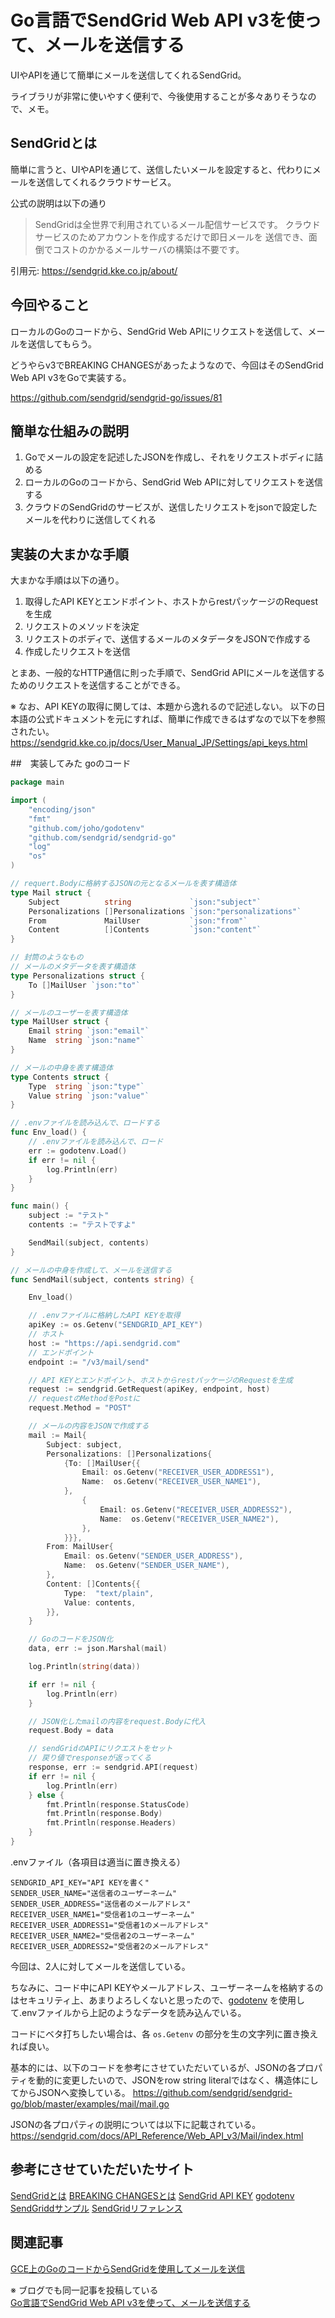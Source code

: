 # Go言語でSendGrid Web API v3を使って、メールを送信する
UIやAPIを通じて簡単にメールを送信してくれるSendGrid。

ライブラリが非常に使いやすく便利で、今後使用することが多々ありそうなので、メモ。


## SendGridとは
簡単に言うと、UIやAPIを通じて、送信したいメールを設定すると、代わりにメールを送信してくれるクラウドサービス。


公式の説明は以下の通り

> SendGridは全世界で利用されているメール配信サービスです。
クラウドサービスのためアカウントを作成するだけで即日メールを
送信でき、面倒でコストのかかるメールサーバの構築は不要です。


引用元: https://sendgrid.kke.co.jp/about/


## 今回やること
ローカルのGoのコードから、SendGrid Web APIにリクエストを送信して、メールを送信してもらう。

どうやらv3でBREAKING CHANGESがあったようなので、今回はそのSendGrid Web API v3をGoで実装する。

https://github.com/sendgrid/sendgrid-go/issues/81



## 簡単な仕組みの説明
1. Goでメールの設定を記述したJSONを作成し、それをリクエストボディに詰める
2. ローカルのGoのコードから、SendGrid Web APIに対してリクエストを送信する
3. クラウドのSendGridのサービスが、送信したリクエストをjsonで設定したメールを代わりに送信してくれる


## 実装の大まかな手順
大まかな手順は以下の通り。
1. 取得したAPI KEYとエンドポイント、ホストからrestパッケージのRequestを生成
2. リクエストのメソッドを決定
3. リクエストのボディで、送信するメールのメタデータをJSONで作成する
4. 作成したリクエストを送信


とまあ、一般的なHTTP通信に則った手順で、SendGrid APIにメールを送信するためのリクエストを送信することができる。


※ なお、API KEYの取得に関しては、本題から逸れるので記述しない。
以下の日本語の公式ドキュメントを元にすれば、簡単に作成できるはずなので以下を参照されたい。
https://sendgrid.kke.co.jp/docs/User_Manual_JP/Settings/api_keys.html

##　実装してみた
goのコード

``` go
package main

import (
	"encoding/json"
	"fmt"
	"github.com/joho/godotenv"
	"github.com/sendgrid/sendgrid-go"
	"log"
	"os"
)

// requert.Bodyに格納するJSONの元となるメールを表す構造体
type Mail struct {
	Subject          string             `json:"subject"`
	Personalizations []Personalizations `json:"personalizations"`
	From             MailUser           `json:"from"`
	Content          []Contents         `json:"content"`
}

// 封筒のようなもの
// メールのメタデータを表す構造体
type Personalizations struct {
	To []MailUser `json:"to"`
}

// メールのユーザーを表す構造体
type MailUser struct {
	Email string `json:"email"`
	Name  string `json:"name"`
}

// メールの中身を表す構造体
type Contents struct {
	Type  string `json:"type"`
	Value string `json:"value"`
}

// .envファイルを読み込んで、ロードする
func Env_load() {
	// .envファイルを読み込んで、ロード
	err := godotenv.Load()
	if err != nil {
		log.Println(err)
	}
}

func main() {
	subject := "テスト"
	contents := "テストですよ"

	SendMail(subject, contents)
}

// メールの中身を作成して、メールを送信する
func SendMail(subject, contents string) {

	Env_load()

	// .envファイルに格納したAPI KEYを取得
	apiKey := os.Getenv("SENDGRID_API_KEY")
	// ホスト
	host := "https://api.sendgrid.com"
	// エンドポイント
	endpoint := "/v3/mail/send"

	// API KEYとエンドポイント、ホストからrestパッケージのRequestを生成
	request := sendgrid.GetRequest(apiKey, endpoint, host)
	// requestのMethodをPostに
	request.Method = "POST"

	// メールの内容をJSONで作成する
	mail := Mail{
		Subject: subject,
		Personalizations: []Personalizations{
			{To: []MailUser{{
				Email: os.Getenv("RECEIVER_USER_ADDRESS1"),
				Name:  os.Getenv("RECEIVER_USER_NAME1"),
			},
				{
					Email: os.Getenv("RECEIVER_USER_ADDRESS2"),
					Name:  os.Getenv("RECEIVER_USER_NAME2"),
				},
			}}},
		From: MailUser{
			Email: os.Getenv("SENDER_USER_ADDRESS"),
			Name:  os.Getenv("SENDER_USER_NAME"),
		},
		Content: []Contents{{
			Type:  "text/plain",
			Value: contents,
		}},
	}

	// GoのコードをJSON化
	data, err := json.Marshal(mail)

	log.Println(string(data))

	if err != nil {
		log.Println(err)
	}

	// JSON化したmailの内容をrequest.Bodyに代入
	request.Body = data

	// sendGridのAPIにリクエストをセット
	// 戻り値でresponseが返ってくる
	response, err := sendgrid.API(request)
	if err != nil {
		log.Println(err)
	} else {
		fmt.Println(response.StatusCode)
		fmt.Println(response.Body)
		fmt.Println(response.Headers)
	}
}

```


.envファイル（各項目は適当に置き換える）

```
SENDGRID_API_KEY="API KEYを書く"
SENDER_USER_NAME="送信者のユーザーネーム"
SENDER_USER_ADDRESS="送信者のメールアドレス"
RECEIVER_USER_NAME1="受信者1のユーザーネーム"
RECEIVER_USER_ADDRESS1="受信者1のメールアドレス"
RECEIVER_USER_NAME2="受信者2のユーザーネーム"
RECEIVER_USER_ADDRESS2="受信者2のメールアドレス"
```

今回は、2人に対してメールを送信している。

ちなみに、コード中にAPI KEYやメールアドレス、ユーザーネームを格納するのはセキュリティ上、あまりよろしくないと思ったので、[godotenv](https://github.com/joho/godotenv "godotenv") を使用して.envファイルから上記のようなデータを読み込んでいる。

コードにベタ打ちしたい場合は、各 `os.Getenv` の部分を生の文字列に置き換えれば良い。


基本的には、以下のコードを参考にさせていただいているが、JSONの各プロパティを動的に変更したいので、JSONをrow string literalではなく、構造体にしてからJSONへ変換している。
https://github.com/sendgrid/sendgrid-go/blob/master/examples/mail/mail.go 


JSONの各プロパティの説明については以下に記載されている。
https://sendgrid.com/docs/API_Reference/Web_API_v3/Mail/index.html

## 参考にさせていただいたサイト
 [SendGridとは](https://sendgrid.kke.co.jp/about "SendGridとは")
 [BREAKING CHANGESとは](https://github.com/sendgrid/sendgrid-go/issues/81 "BREAKING CHANGES")
 [SendGrid API KEY](https://sendgrid.kke.co.jp/docs/User_Manual_JP/Settings/api_keys.html "SendGrid API KEY")
 [godotenv](https://github.com/joho/godotenv "godotenv")
[SendGriddサンプル](https://github.com/sendgrid/sendgrid-go/blob/master/examples/mail/mail.go  "SendGridサンプル")
[SendGridリファレンス](https://sendgrid.com/docs/API_Reference/Web_API_v3/Mail/index.html  "SendGridリファレンス")


## 関連記事
 [GCE上のGoのコードからSendGridを使用してメールを送信](http://qiita.com/Sekky0905/items/ce9588b29ac9fca507c2 "GCE上のGoのコードからSendGridを使用してメールを送信")

※ ブログでも同一記事を投稿している<br>
[Go言語でSendGrid Web API v3を使って、メールを送信する](http://www.sekky0905.com/entry/2017/05/19/Go%E8%A8%80%E8%AA%9E%E3%81%A7SendGrid_Web_API_v3%E3%82%92%E4%BD%BF%E3%81%A3%E3%81%A6%E3%80%81%E3%83%A1%E3%83%BC%E3%83%AB%E3%82%92%E9%80%81%E4%BF%A1%E3%81%99%E3%82%8B "Go言語でSendGrid Web API v3を使って、メールを送信する")



